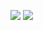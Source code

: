 ![](https://raw.githubusercontent.com/guinatel/Python-para-Data-Science/main/Curso%205%20-%20Pandas%20(Input%20e%20Output)/IMG/img%201.png)
![](https://raw.githubusercontent.com/guinatel/Python-para-Data-Science/main/Curso%205%20-%20Pandas%20(Input%20e%20Output)/IMG/img%202.png)